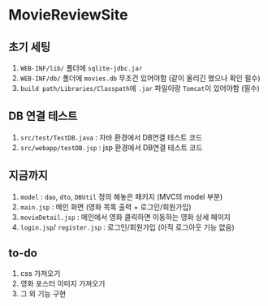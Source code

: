 # MovieReviewSite

## 초기 세팅
1. `WEB-INF/lib/` 폴더에 `sqlite-jdbc.jar`
2. `WEB-INF/db/` 폴더에 `movies.db` 무조건 있어야함 (같이 올리긴 했으나 확인 필수)
3. `build path/Libraries/Classpath`에 `.jar` 파일이랑 `Tomcat`이 있어야함 (필수)

## DB 연결 테스트
1. `src/test/TestDB.java` : 자바 환경에서 DB연결 테스트 코드
2. `src/webapp/testDB.jsp` : jsp 환경에서 DB연결 테스트 코드

## 지금까지
1. `model` : `dao`, `dto`, `DBUtil` 정의 해놓은 패키지 (MVC의 model 부분)
2. `main.jsp` : 메인 화면 (영화 목록 출력 + 로그인/회원가입)
3. `movieDetail.jsp` : 메인에서 영화 클릭하면 이동하는 영화 상세 페이지
4. `login.jsp`/ `register.jsp` : 로그인/회원가입 (아직 로그아웃 기능 없음)

## to-do
1. css 가져오기
2. 영화 포스터 이미지 가져오기
3. 그 외 기능 구현